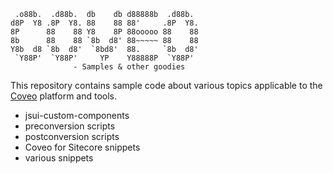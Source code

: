```text
 .o88b.  .d88b.  db    db d88888b  .d88b.  
d8P  Y8 .8P  Y8. 88    88 88'     .8P  Y8.
8P      88    88 Y8    8P 88ooooo 88    88
8b      88    88 `8b  d8' 88~~~~~ 88    88
Y8b  d8 `8b  d8'  `8bd8'  88.     `8b  d8'
 `Y88P'  `Y88P'     YP    Y88888P  `Y88P'  
              - Samples & other goodies
```

This repository contains sample code about various topics
applicable to the [Coveo](https://coveo.com) platform and tools.


- jsui-custom-components
- preconversion scripts
- postconversion scripts
- Coveo for Sitecore snippets
- various snippets

